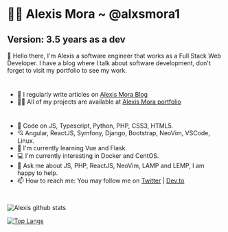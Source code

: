 # 👨‍💻 Alexis Mora ~ @alxsmora1 

## Version: 3.5 years as a dev

👋 Hello there, I'm Alexis a software engineer that works as a Full Stack Web Developer. I have a blog where I talk about software development, don't forget to visit my portfolio to see my work.

#

- 📝 I regularly write articles on [Alexis Mora Blog](https://alexis-mora.netlify.app/)
- 👨‍💻 All of my projects are available at [Alexis Mora portfolio](https://alxsmora1.github.io/portfolio/)

#

- 🚀 Code on JS, Typescript, Python, PHP, CSS3, HTML5.
- 💘 Angular, ReactJS, Symfony, Django, Bootstrap, NeoVim, VSCode, Linux.
- 🌱 I'm currently learning Vue and Flask.
- 💻 I'm currently interesting in Docker and CentOS.
- 💬 Ask me about JS, PHP, ReactJS, NeoVim, LAMP and  LEMP, I am happy to help.
- 📫 How to reach me: You may follow me on [Twitter](https://twitter.com/alxsmora1) | [Dev.to](https://dev.to/alxsmora1)


#

![Alexis github stats](https://github-readme-stats.vercel.app/api?username=alxsmora1&show_icons=true&theme=dark)

[![Top Langs](https://github-readme-stats.vercel.app/api/top-langs/?username=alxsmora1&layout=compact&langs_count=10&theme=dark)](https://github.com/alxsmora1/github-readme-stats)

